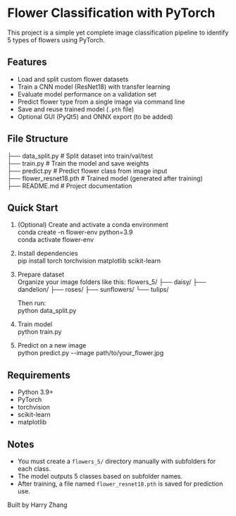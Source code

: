 # Flower Classification with PyTorch

This project is a simple yet complete image classification pipeline to identify 5 types of flowers using PyTorch.

## Features

- Load and split custom flower datasets
- Train a CNN model (ResNet18) with transfer learning
- Evaluate model performance on a validation set
- Predict flower type from a single image via command line
- Save and reuse trained model (`.pth` file)
- Optional GUI (PyQt5) and ONNX export (to be added)

## File Structure

├── data_split.py          # Split dataset into train/val/test  
├── train.py               # Train the model and save weights  
├── predict.py             # Predict flower class from image input  
├── flower_resnet18.pth    # Trained model (generated after training)  
├── README.md              # Project documentation  

## Quick Start

1. (Optional) Create and activate a conda environment  
   conda create -n flower-env python=3.9  
   conda activate flower-env  

2. Install dependencies  
   pip install torch torchvision matplotlib scikit-learn  

3. Prepare dataset  
   Organize your image folders like this:
   flowers_5/
       ├── daisy/
       ├── dandelion/
       ├── roses/
       ├── sunflowers/
       └── tulips/
   
   Then run:  
   python data_split.py  

4. Train model  
   python train.py  

5. Predict on a new image  
   python predict.py --image path/to/your_flower.jpg

## Requirements

- Python 3.9+
- PyTorch
- torchvision
- scikit-learn
- matplotlib

## Notes

- You must create a `flowers_5/` directory manually with subfolders for each class.
- The model outputs 5 classes based on subfolder names.
- After training, a file named `flower_resnet18.pth` is saved for prediction use.

Built by Harry Zhang
